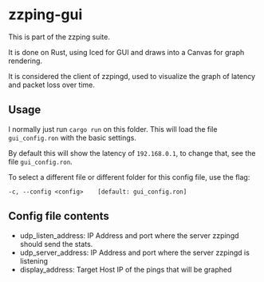 # zzping-gui

This is part of the zzping suite. 

It is done on Rust, using Iced for GUI and draws into a Canvas for graph rendering.

It is considered the client of zzpingd, used to visualize the graph of latency and packet loss over time.

## Usage

I normally just run `cargo run` on this folder. This will load the file `gui_config.ron` with the basic settings.

By default this will show the latency of `192.168.0.1`, to change that, see the file `gui_config.ron`.

To select a different file or different folder for this config file, use the flag:

`-c, --config <config>    [default: gui_config.ron]`

## Config file contents

 * udp_listen_address: IP Address and port where the server zzpingd should send the stats.
 * udp_server_address: IP Address and port where the server zzpingd is listening
 * display_address: Target Host IP of the pings that will be graphed
